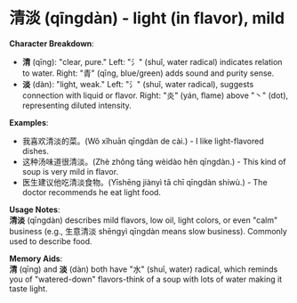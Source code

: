 # **清淡 (qīngdàn) - light (in flavor), mild**

**Character Breakdown**:  
- **清** (qīng): "clear, pure." Left: "氵" (shuǐ, water radical) indicates relation to water. Right: "青" (qīng, blue/green) adds sound and purity sense.  
- **淡** (dàn): "light, weak." Left: "氵" (shuǐ, water radical), suggests connection with liquid or flavor. Right: "炎" (yán, flame) above "丶" (dot), representing diluted intensity.

**Examples**:  
- 我喜欢清淡的菜。(Wǒ xǐhuān qīngdàn de cài.) - I like light-flavored dishes.  
- 这种汤味道很清淡。(Zhè zhǒng tāng wèidào hěn qīngdàn.) - This kind of soup is very mild in flavor.  
- 医生建议他吃清淡食物。(Yīshēng jiànyì tā chī qīngdàn shíwù.) - The doctor recommends he eat light food.

**Usage Notes**:  
**清淡** (qīngdàn) describes mild flavors, low oil, light colors, or even "calm" business (e.g., 生意清淡 shēngyì qīngdàn means slow business). Commonly used to describe food.

**Memory Aids**:  
**清** (qīng) and **淡** (dàn) both have "水" (shuǐ, water) radical, which reminds you of "watered-down" flavors-think of a soup with lots of water making it taste light.